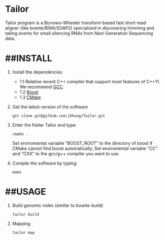 Tailor
======

Tailor program is a Burrows–Wheeler transform based fast short read aligner (like bowtie/BWA/SOAP2) specialized in discovering trimming and tailing events for small silencing RNAs from Next Generation Sequencing data. 

##INSTALL
=======
1. Install the dependencies
	- 1.1 Relative recent C++ compiler that support most features of C++11. We recommend [GCC](http://gcc.gnu.org/).
	- 1.2 [Boost](http://www.boost.org/users/download/)
	- 1.3 [CMake](http://www.cmake.org/)

2. Get the latest version of the software

	`git clone git@github.com:jhhung/Tailor.git`

3. Enter the folder Tailor and type:

	`cmake .`
   
    Set enviromental variable "BOOST_ROOT" to the directory of boost if CMake cannot find boost automatically;
    Set enviromental variable "CC" and "CXX" to the gcc/g++ compiler you want to use.	
	
4. Compile the software by typing:

	`make`
	
##USAGE
=====

1.	Build genomic index (similar to bowtie-build)

	`tailor build `
	
2.  Mapping 

	`tailor map`
